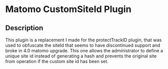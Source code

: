 # Matomo CustomSiteId Plugin

## Description

This plugin is a replacement I made for the protectTrackID plugin, that was used to obfuscate the siteId that seems to have discontinued support and broke in 4.0 matomo upgrade. This one allows the administrator to define a unique site id instead of generating a hash and prevents the original site from operation if the custom site id has been set.
 

